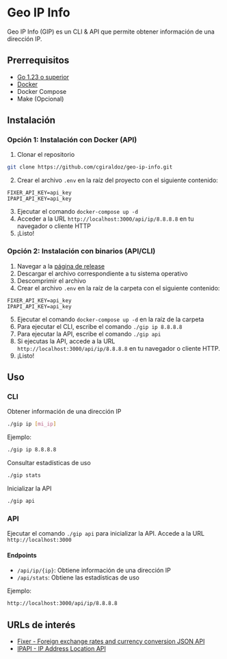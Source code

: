 # Geo IP Info

Geo IP Info (GIP) es un CLI & API que permite obtener información de una dirección IP.

## Prerrequisitos

- [Go 1.23 o superior](https://go.dev/dl/)
- [Docker](https://docs.docker.com/desktop/)
- Docker Compose
- Make (Opcional)

## Instalación

### Opción 1: Instalación con Docker (API)

1. Clonar el repositorio
```bash
git clone https://github.com/cgiraldoz/geo-ip-info.git
````

2. Crear el archivo `.env` en la raíz del proyecto con el siguiente contenido:

```env
FIXER_API_KEY=api_key
IPAPI_API_KEY=api_key
```

3. Ejecutar el comando `docker-compose up -d`
4. Acceder a la URL `http://localhost:3000/api/ip/8.8.8.8` en tu navegador o cliente HTTP
5. ¡Listo!

### Opción 2: Instalación con binarios (API/CLI)

1. Navegar a la [página de release](https://github.com/cgiraldoz/geo-ip-info/releases/tag/v1.0.0)
2. Descargar el archivo correspondiente a tu sistema operativo
3. Descomprimir el archivo
4. Crear el archivo `.env` en la raíz de la carpeta con el siguiente contenido:

```env
FIXER_API_KEY=api_key
IPAPI_API_KEY=api_key
```

5. Ejecutar el comando `docker-compose up -d` en la raíz de la carpeta
6. Para ejecutar el CLI, escribe el comando `./gip ip 8.8.8.8`
7. Para ejecutar la API, escribe el comando `./gip api`
8. Si ejecutas la API, accede a la URL `http://localhost:3000/api/ip/8.8.8.8` en tu navegador o cliente HTTP.
9. ¡Listo!

## Uso

### CLI
Obtener información de una dirección IP
```bash
./gip ip [mi_ip]
```

Ejemplo:
```bash
./gip ip 8.8.8.8
```

Consultar estadísticas de uso
```bash
./gip stats
```

Inicializar la API
```bash
./gip api
```

### API

Ejecutar el comando `./gip api` para inicializar la API. Accede a la URL `http://localhost:3000`


#### Endpoints

- `/api/ip/{ip}`: Obtiene información de una dirección IP
- `/api/stats`: Obtiene las estadísticas de uso

Ejemplo:
```bash
http://localhost:3000/api/ip/8.8.8.8
```

## URLs de interés

- [Fixer - Foreign exchange rates and currency conversion JSON API](https://fixer.io/)
- [IPAPI - IP Address Location API](https://ipapi.com/)
